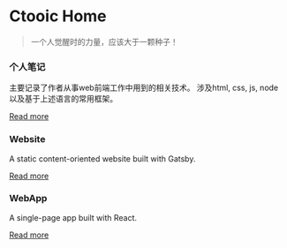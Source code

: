 # Ctooic Home

>一个人觉醒时的力量，应该大于一颗种子！

### 个人笔记

主要记录了作者从事web前端工作中用到的相关技术。
涉及html, css, js, node 以及基于上述语言的常用框架。

[Read more](https://ctoo88.github.io/blog)

### Website

A static content-oriented website built with Gatsby.

[Read more](https://github.com/ctoo88/gatsby-static-website)

### WebApp

A single-page app built with React.

[Read more](https://github.com/ctoo88/web-app-demo)
